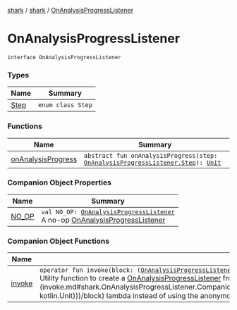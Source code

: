 [shark](../../index.md) / [shark](../index.md) / [OnAnalysisProgressListener](./index.md)

# OnAnalysisProgressListener

`interface OnAnalysisProgressListener`

### Types

| Name | Summary |
|---|---|
| [Step](-step/index.md) | `enum class Step` |

### Functions

| Name | Summary |
|---|---|
| [onAnalysisProgress](on-analysis-progress.md) | `abstract fun onAnalysisProgress(step: `[`OnAnalysisProgressListener.Step`](-step/index.md)`): `[`Unit`](https://kotlinlang.org/api/latest/jvm/stdlib/kotlin/-unit/index.html) |

### Companion Object Properties

| Name | Summary |
|---|---|
| [NO_OP](-n-o_-o-p.md) | `val NO_OP: `[`OnAnalysisProgressListener`](./index.md)<br>A no-op [OnAnalysisProgressListener](./index.md) |

### Companion Object Functions

| Name | Summary |
|---|---|
| [invoke](invoke.md) | `operator fun invoke(block: (`[`OnAnalysisProgressListener.Step`](-step/index.md)`) -> `[`Unit`](https://kotlinlang.org/api/latest/jvm/stdlib/kotlin/-unit/index.html)`): `[`OnAnalysisProgressListener`](./index.md)<br>Utility function to create a [OnAnalysisProgressListener](./index.md) from the passed in [block](invoke.md#shark.OnAnalysisProgressListener.Companion$invoke(kotlin.Function1((shark.OnAnalysisProgressListener.Step, kotlin.Unit)))/block) lambda instead of using the anonymous `object : OnAnalysisProgressListener` syntax. |
